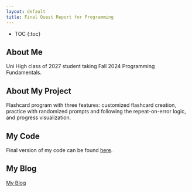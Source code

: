 ```yaml
---
layout: default
title: Final Quest Report for Programming
---
```


* TOC
{:toc}

## About Me

Uni High class of 2027 student taking Fall 2024 Programming Fundamentals.

## About My Project

Flashcard program with three features: customized flashcard creation, practice with randomized prompts and following the repeat-on-error logic, and progress visualization.

## My Code
Final version of my code can be found [here](../files/Final_Project.ipynb).

## My Blog

[My Blog](blog.html)
